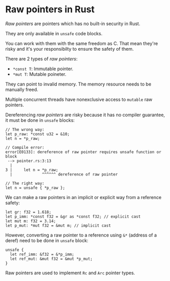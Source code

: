 # Raw pointers in Rust

_Raw pointers_ are pointers which has no built-in security in Rust.

They are only available in `unsafe` code blocks.

You can work with them with the same freedom as C. That mean they're risky and it's your responsibilty to ensure the safety of them.

There are 2 types of _raw pointers_:

- `*const T`: Immutable pointer.
- `*mut T`: Mutable poineter.

They can point to invalid memory. The memory resource needs to be manually freed.

Multiple concurrent threads have nonexclusive access to `mutable` raw pointers.

Dereferencing _raw pointers_ are risky because it has no compiler guarantee, it must be done in `unsafe` blocks:

```
// The wrong way:
let p_raw: *const u32 = &10;
let n = *p_raw;

// Compile error:
error[E0133]: dereference of raw pointer requires unsafe function or block
 --> pointer.rs:3:13
  |
3 |     let n = *p_raw;
  |             ^^^^^^ dereference of raw pointer

// The right way:
let n = unsafe { *p_raw };
```

We can make a raw pointers in an implicit or explicit way from a reference safety:

```
let gr: f32 = 1.618;
let p_imm: *const f32 = &gr as *const f32; // explicit cast
let mut m: f32 = 3.14;
let p_mut: *mut f32 = &mut m; // implicit cast
```

However, converting a raw pointer to a reference using `&*` (address of a deref) need to be done in `unsafe` block:

```
unsafe {
  let ref_imm: &f32 = &*p_imm;
  let ref_mut: &mut f32 = &mut *p_mut;
}
```

Raw pointers are used to implement `Rc` and `Arc` pointer types.
